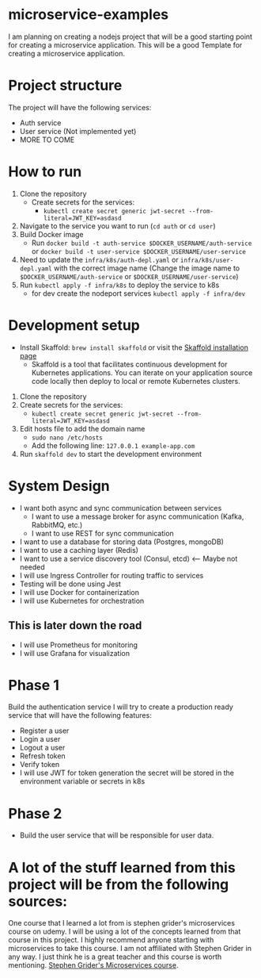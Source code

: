 # microservice-examples
I am planning on creating a nodejs project that will be a good starting point for creating a microservice application. This will be a good Template for creating a microservice application.

# Project structure
The project will have the following services:
- Auth service
- User service (Not implemented yet)
- MORE TO COME

# How to run
1. Clone the repository
    - Create secrets for the services:
        - `kubectl create secret generic jwt-secret --from-literal=JWT_KEY=asdasd`
2. Navigate to the service you want to run (`cd auth` or `cd user`)
3. Build Docker image
    - Run `docker build -t auth-service $DOCKER_USERNAME/auth-service` or `docker build -t user-service $DOCKER_USERNAME/user-service`
4. Need to update the `infra/k8s/auth-depl.yaml` or `infra/k8s/user-depl.yaml` with the correct image name (Change the image name to `$DOCKER_USERNAME/auth-service` or `$DOCKER_USERNAME/user-service`)
5. Run `kubectl apply -f infra/k8s` to deploy the service to k8s
    - for dev create the nodeport services `kubectl apply -f infra/dev`

# Development setup
- Install Skaffold: `brew install skaffold` or visit the [Skaffold installation page](https://skaffold.dev/docs/install/)
    - Skaffold is a tool that facilitates continuous development for Kubernetes applications. You can iterate on your application source code locally then deploy to local or remote Kubernetes clusters.
1. Clone the repository
2. Create secrets for the services:
    - `kubectl create secret generic jwt-secret --from-literal=JWT_KEY=asdasd`
3. Edit hosts file to add the domain name
    - `sudo nano /etc/hosts`
    - Add the following line: `127.0.0.1 example-app.com`
4. Run `skaffold dev` to start the development environment


# System Design
- I want both async and sync communication between services
    - I want to use a message broker for async communication (Kafka, RabbitMQ, etc.)
    - I want to use REST for sync communication
- I want to use a database for storing data (Postgres, mongoDB)
- I want to use a caching layer (Redis)
- I want to use a service discovery tool (Consul, etcd) <-- Maybe not needed
- I will use Ingress Controller for routing traffic to services
- Testing will be done using Jest
- I will use Docker for containerization
- I will use Kubernetes for orchestration
## This is later down the road
- I will use Prometheus for monitoring
- I will use Grafana for visualization

# Phase 1
Build the authentication service I will try to create a production ready service that will have the following features:
- Register a user
- Login a user
- Logout a user
- Refresh token
- Verify token
- I will use JWT for token generation the secret will be stored in the environment variable or secrets in k8s

# Phase 2
- Build the user service that will be responsible for user data.


# A lot of the stuff learned from this project will be from the following sources:
One course that I learned a lot from is stephen grider's microservices course on udemy. I will be using a lot of the concepts learned from that course in this project. I highly recommend anyone starting with microservices to take this course. I am not affiliated with Stephen Grider in any way. I just think he is a great teacher and this course is worth mentioning. [Stephen Grider's Microservices course](https://www.udemy.com/course/microservices-with-node-js-and-react/).